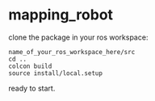 # mapping_robot
clone the package in your ros workspace:
```
name_of_your_ros_workspace_here/src
cd ..
colcon build 
source install/local.setup
```
ready to start.
